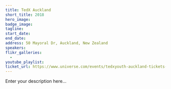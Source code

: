 ```yaml
---
title: TedX Auckland
short_title: 2018
hero_image:
badge_image:
tagline:
start_date:
end_date:
address: 50 Mayoral Dr, Auckland, New Zealand
speakers:
flikr_galleries:
  -
youtube_playlist:
ticket_url: https://www.universe.com/events/tedxyouth-auckland-tickets-auckland-C4ZGY0
---
```


Enter your description here...
